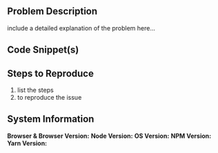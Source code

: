 ## Problem Description
include a detailed explanation of the problem here...

## Code Snippet(s)

## Steps to Reproduce
1. list the steps 
2. to reproduce the issue

## System Information
**Browser & Browser Version:**
**Node Version:**
**OS Version:**
**NPM Version:**
**Yarn Version:**
